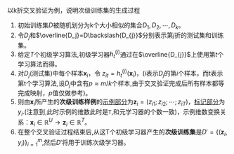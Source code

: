 以k折交叉验证为例，说明次级训练集的生成过程

1. 初始训练集$D$被随机划分为k个大小相似的集合$D_1,D_2,\cdots,D_k$。
2. 令$D_j$和$\overline{D_j}=D\backslash{D_{j}}$分别表示第$j$折的测试集和训练集。
3. 给定$T$个初级学习算法,初级学习器$h_{t}^{(j)}$通过在$\overline{D_{j}}$上使用第$t$个学习算法而得。
4. 对$D_j$(测试集)中每个样本$\boldsymbol{x}_i$，令 $z_{it}=h_t^{(j)}(\boldsymbol{x}_i)$，($i$表示$D_j$的第$i$个样本，而t表示第t个学习算法,设$D_j$中含有$p\approx{m/k}$个样本,由于交叉验证完成后所有样本都等完成映射，$p$值仅做参考)。
5. 则由$\boldsymbol{x}_i$所产生的**次级训练样例**的<u>示例部分</u>为$\boldsymbol{z}_i=(z_{i1};z_{i2};\cdots;z_{iT})$，<u>标记部分</u>为$y_i$.(注意到,此时示例的维数此时是`T`,和元学习器的个数一致)，示例维数变换关系：$\boldsymbol{x}_i\in{\mathbb{R}^{U}}
   \to{\boldsymbol{z}_i}\in{\mathbb{R}^{T}}$。
6. 在整个交叉验证过程结束后,从这T个初级学习器产生的**次级训练集**是$D'=\{(\boldsymbol{z}_i,y_i)\}_{i=1}^{m}$,然后$D'$将用于训练次级学习器。
